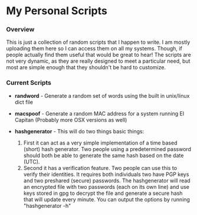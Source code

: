# My Personal Scripts

### Overview
This is just a collection of random scripts that I happen to write.  I am
mostly uploading them here so I can access them on all my systems.  Though, if
people actually find them useful that would be great to hear!  The scripts are
not very dynamic, as they are really designed to meet a particular need, but
most are simple enough that they shouldn't be hard to customize.

### Current Scripts

* **randword** - Generate a random set of words using the built in unix/linux
  dict file

* **macspoof** - Generate a random MAC address for a system running El Capitan
  (Probably more OSX versions as well)

* **hashgenerator** - This will do two things basic things:
  1. First it can act as a very simple implementation of a time based (short)
    hash generator.  Two people using a predetermined password should both be
    able to generate the same hash based on the date (UTC).
  2. Second it has a verification feature. Two people can use this to verify
    their identities. It requires both individuals two have PGP keys and two
    preshared (secure) passwords.  The hashgenerator will read an encrypted
    file with two passwords (each on its own line) and use keys stored in
    gpg to decrypt the file and generate a secure hash that will update every
    minute.
  You can output the options by running "hashgenerator -h"

